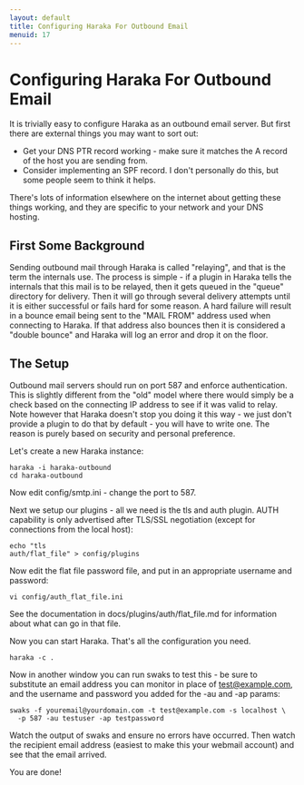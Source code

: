 ```yaml
---
layout: default
title: Configuring Haraka For Outbound Email
menuid: 17
---
```

Configuring Haraka For Outbound Email
=====================================

It is trivially easy to configure Haraka as an outbound email server. But
first there are external things you may want to sort out:

* Get your DNS PTR record working - make sure it matches the A record of the
  host you are sending from.
* Consider implementing an SPF record. I don't personally do this, but some
  people seem to think it helps.

There's lots of information elsewhere on the internet about getting these
things working, and they are specific to your network and your DNS hosting.

First Some Background
---------------------

Sending outbound mail through Haraka is called "relaying", and that is the
term the internals use. The process is simple - if a plugin in Haraka tells
the internals that this mail is to be relayed, then it gets queued in the
"queue" directory for delivery. Then it will go through several delivery
attempts until it is either successful or fails hard for some reason. A
hard failure will result in a bounce email being sent to the "MAIL FROM"
address used when connecting to Haraka. If that address also bounces then
it is considered a "double bounce" and Haraka will log an error and drop it
on the floor.

The Setup
---------

Outbound mail servers should run on port 587 and enforce authentication. This
is slightly different from the "old" model where there would simply be a
check based on the connecting IP address to see if it was valid to relay.
Note however that Haraka doesn't stop you doing it this way - we just don't
provide a plugin to do that by default - you will have to write one. The
reason is purely based on security and personal preference.

Let's create a new Haraka instance:

    haraka -i haraka-outbound
    cd haraka-outbound

Now edit config/smtp.ini - change the port to 587.

Next we setup our plugins - all we need is the tls and auth plugin. AUTH capability is only advertised after TLS/SSL negotiation (except for connections from the local host):

    echo "tls
    auth/flat_file" > config/plugins

Now edit the flat file password file, and put in an appropriate username
and password:

    vi config/auth_flat_file.ini

See the documentation in docs/plugins/auth/flat\_file.md for information about
what can go in that file.

Now you can start Haraka. That's all the configuration you need.

    haraka -c .

Now in another window you can run swaks to test this - be sure to substitute
an email address you can monitor in place of test@example.com, and the
username and password you added for the -au and -ap params:

    swaks -f youremail@yourdomain.com -t test@example.com -s localhost \
      -p 587 -au testuser -ap testpassword

Watch the output of swaks and ensure no errors have occurred. Then watch
the recipient email address (easiest to make this your webmail account) and
see that the email arrived.

You are done!

